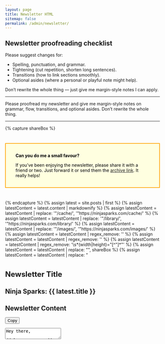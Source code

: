 ```yaml
---
layout: page
title: Newsletter HTML
sitemap: false
permalink: /admin/newsletter/
---
```


## Newsletter proofreading checklist

Please suggest changes for:

* Spelling, punctuation, and grammar.
* Tightening (cut repetition, shorten long sentences).
* Transitions (how to link sections smoothly).
* Optional asides (where a personal or playful note might help).

Don’t rewrite the whole thing — just give me margin-style notes I can apply.

---

Please proofread my newsletter and give me margin-style notes on grammar, flow, transitions, and optional asides. Don’t rewrite the whole thing.

---


{% capture shareBox %}
<div style="background: lightyellow; color:black; padding: 1rem 2rem; margin: 2.5rem 0; border: 2px orange solid;">
<p><strong>Can you do me a small favour?</strong></p>
<p>If you’ve been enjoying the newsletter, please share it with a friend or two. Just forward it or send them the <a href="https://buttondown.com/BrushNinja">archive link</a>. It really helps!</p>
</div>
{% endcapture %}
{% assign latest = site.posts | first %}
{% assign latestContent = latest.content | markdownify %}
{% assign latestContent = latestContent | replace: '"/cache/', '"https://ninjasparks.com/cache/' %}
{% assign latestContent = latestContent | replace: '"/library/', '"https://ninjasparks.com/library/' %}
{% assign latestContent = latestContent | replace: '"/images/', '"https://ninjasparks.com/images/' %}
{% assign latestContent = latestContent | regex_remove: '<script.*?</script>' %}
{% assign latestContent = latestContent | regex_remove: '<noscript.*?</noscript>' %}
{% assign latestContent = latestContent | regex_remove: '\s*(width|height)="[^"]*"' %}
{% assign latestContent = latestContent | replace: "<!-- INCLUDE SHARE -->", shareBox %}
{% assign latestContent = latestContent | replace: "<h3 ", '<h3 style="font-size: 1.5rem; margin-top: 2.5rem; clear: both;" ' %}

## Newsletter Title
<h2 class="m0">Ninja Sparks: {{ latest.title }}</h2>

## Newsletter Content
<button id="copy-button">Copy</button>
<textarea class="h6 w100" id="latest-content">
Hey there,

{{ latestContent }}

<br style="clear: both;">

---

Have you found anything interesting lately? I’d love to hear about it, just reply to this email!

See you next time,

Ben
</textarea>
<script>
	document.getElementById("copy-button").addEventListener(
		"click",
		function() {
			const text = document.getElementById("latest-content");
			navigator.clipboard.writeText(text.value);
			console.log("Copied to clipboard", text.value);
		}
	);
</script>
